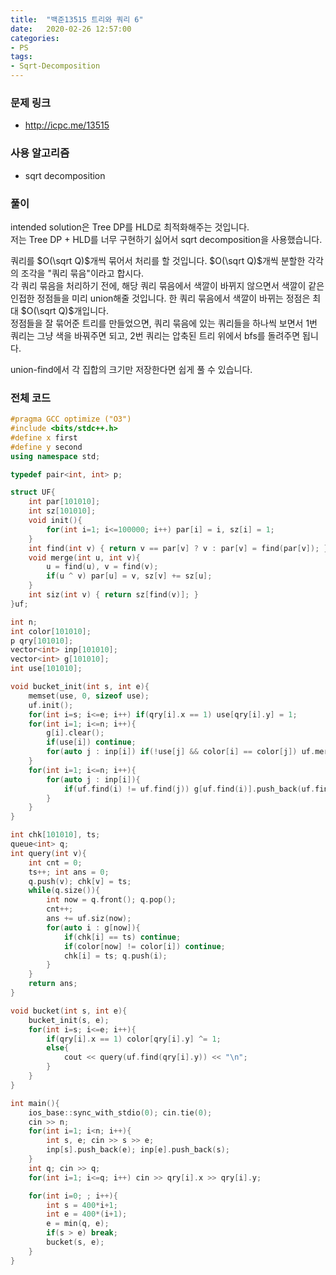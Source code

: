 ```yaml
---
title:  "백준13515 트리와 쿼리 6"
date:   2020-02-26 12:57:00
categories:
- PS
tags:
- Sqrt-Decomposition
---
```


### 문제 링크
* http://icpc.me/13515

### 사용 알고리즘
* sqrt decomposition

### 풀이
intended solution은 Tree DP를 HLD로 최적화해주는 것입니다.<br>
저는 Tree DP + HLD를 너무 구현하기 싫어서 sqrt decomposition을 사용했습니다.

쿼리를 $O(\sqrt Q)$개씩 묶어서 처리를 할 것입니다. $O(\sqrt Q)$개씩 분할한 각각의 조각을 "쿼리 묶음"이라고 합시다.<br>
각 쿼리 묶음을 처리하기 전에, 해당 쿼리 묶음에서 색깔이 바뀌지 않으면서 색깔이 같은 인접한 정점들을 미리 union해줄 것입니다. 한 쿼리 묶음에서 색깔이 바뀌는 정점은 최대 $O(\sqrt Q)$개입니다.<br>
정점들을 잘 묶어준 트리를 만들었으면, 쿼리 묶음에 있는 쿼리들을 하나씩 보면서 1번 쿼리는 그냥 색을 바꿔주면 되고, 2번 쿼리는 압축된 트리 위에서 bfs를 돌려주면 됩니다.

union-find에서 각 집합의 크기만 저장한다면 쉽게 풀 수 있습니다.

### 전체 코드
```cpp
#pragma GCC optimize ("O3")
#include <bits/stdc++.h>
#define x first
#define y second
using namespace std;

typedef pair<int, int> p;

struct UF{
    int par[101010];
    int sz[101010];
    void init(){
        for(int i=1; i<=100000; i++) par[i] = i, sz[i] = 1;
    }
    int find(int v) { return v == par[v] ? v : par[v] = find(par[v]); }
    void merge(int u, int v){
        u = find(u), v = find(v);
        if(u ^ v) par[u] = v, sz[v] += sz[u];
    }
    int siz(int v) { return sz[find(v)]; }
}uf;

int n;
int color[101010];
p qry[101010];
vector<int> inp[101010];
vector<int> g[101010];
int use[101010];

void bucket_init(int s, int e){
    memset(use, 0, sizeof use);
    uf.init();
    for(int i=s; i<=e; i++) if(qry[i].x == 1) use[qry[i].y] = 1;
    for(int i=1; i<=n; i++){
        g[i].clear();
        if(use[i]) continue;
        for(auto j : inp[i]) if(!use[j] && color[i] == color[j]) uf.merge(i, j);
    }
    for(int i=1; i<=n; i++){
        for(auto j : inp[i]){
            if(uf.find(i) != uf.find(j)) g[uf.find(i)].push_back(uf.find(j));
        }
    }
}

int chk[101010], ts;
queue<int> q;
int query(int v){
    int cnt = 0;
    ts++; int ans = 0;
    q.push(v); chk[v] = ts;
    while(q.size()){
        int now = q.front(); q.pop();
        cnt++;
        ans += uf.siz(now);
        for(auto i : g[now]){
            if(chk[i] == ts) continue;
            if(color[now] != color[i]) continue;
            chk[i] = ts; q.push(i);
        }
    }
    return ans;
}

void bucket(int s, int e){
    bucket_init(s, e);
    for(int i=s; i<=e; i++){
        if(qry[i].x == 1) color[qry[i].y] ^= 1;
        else{
            cout << query(uf.find(qry[i].y)) << "\n";
        }
    }
}

int main(){
    ios_base::sync_with_stdio(0); cin.tie(0);
    cin >> n;
    for(int i=1; i<n; i++){
        int s, e; cin >> s >> e;
        inp[s].push_back(e); inp[e].push_back(s);
    }
    int q; cin >> q;
    for(int i=1; i<=q; i++) cin >> qry[i].x >> qry[i].y;

    for(int i=0; ; i++){
        int s = 400*i+1;
        int e = 400*(i+1);
        e = min(q, e);
        if(s > e) break;
        bucket(s, e);
    }
}
```
